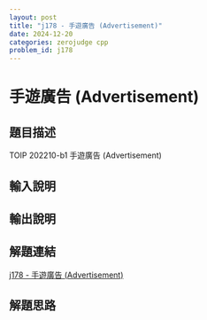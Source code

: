 ```yaml
---
layout: post
title: "j178 - 手遊廣告 (Advertisement)"
date: 2024-12-20
categories: zerojudge cpp
problem_id: j178
---
```


# 手遊廣告 (Advertisement)

## 題目描述

TOIP 202210-b1 手遊廣告 (Advertisement)

## 輸入說明



## 輸出說明



## 解題連結

[j178 - 手遊廣告 (Advertisement)](https://zerojudge.tw/ShowProblem?problemid=j178)

## 解題思路

